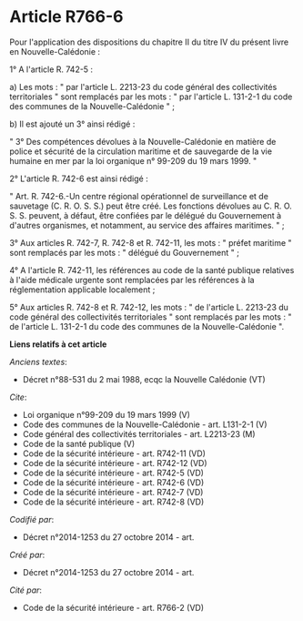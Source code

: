 # Article R766-6

Pour l'application des dispositions du chapitre II du titre IV du présent livre en Nouvelle-Calédonie : 

1° A l'article R. 742-5 : 

a) Les mots : " par l'article L. 2213-23 du code général des collectivités territoriales " sont remplacés par les mots : "
par l'article L. 131-2-1 du code des communes de la Nouvelle-Calédonie " ; 

b) Il est ajouté un 3° ainsi rédigé : 

" 3° Des compétences dévolues à la Nouvelle-Calédonie en matière de police et sécurité de la circulation maritime et de
sauvegarde de la vie humaine en mer par la loi organique n° 99-209 du 19 mars 1999. " 

2° L'article R. 742-6 est ainsi rédigé : 

" Art. R. 742-6.-Un centre régional opérationnel de surveillance et de sauvetage (C. R. O. S. S.) peut être créé. Les
fonctions dévolues au C. R. O. S. S. peuvent, à défaut, être confiées par le délégué du Gouvernement à d'autres organismes,
et notamment, au service des affaires maritimes. " ; 

3° Aux articles R. 742-7, R. 742-8 et R. 742-11, les mots : " préfet maritime " sont remplacés par les mots : " délégué du
Gouvernement " ; 

4° A l'article R. 742-11, les références au code de la santé publique relatives à l'aide médicale urgente sont remplacées par
les références à la réglementation applicable localement ; 

5° Aux articles R. 742-8 et R. 742-12, les mots : " de l'article L. 2213-23 du code général des collectivités territoriales "
sont remplacés par les mots : " de l'article L. 131-2-1 du code des communes de la Nouvelle-Calédonie ".

**Liens relatifs à cet article**

_Anciens textes_:

  - Décret n°88-531 du 2 mai 1988, ecqc la Nouvelle Calédonie (VT)

_Cite_:

  - Loi organique n°99-209 du 19 mars 1999 (V)
  - Code des communes de la Nouvelle-Calédonie - art. L131-2-1 (V)
  - Code général des collectivités territoriales - art. L2213-23 (M)
  - Code de la santé publique (V)
  - Code de la sécurité intérieure - art. R742-11 (VD)
  - Code de la sécurité intérieure - art. R742-12 (VD)
  - Code de la sécurité intérieure - art. R742-5 (VD)
  - Code de la sécurité intérieure - art. R742-6 (VD)
  - Code de la sécurité intérieure - art. R742-7 (VD)
  - Code de la sécurité intérieure - art. R742-8 (VD)

_Codifié par_:

  - Décret n°2014-1253 du 27 octobre 2014 - art.

_Créé par_:

  - Décret n°2014-1253 du 27 octobre 2014 - art.

_Cité par_:

  - Code de la sécurité intérieure - art. R766-2 (VD)
